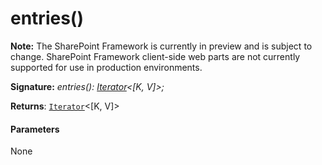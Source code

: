 # entries()
**Note:** The SharePoint Framework is currently in preview and is subject to change. SharePoint Framework client-side web parts are not currently supported for use in production environments.





**Signature:** _entries(): [Iterator](../../es6-collections/interface/iterator.md)<[K, V]>;_

**Returns**: [`Iterator`](../../es6-collections/interface/iterator.md)<[K, V]>





#### Parameters
None


